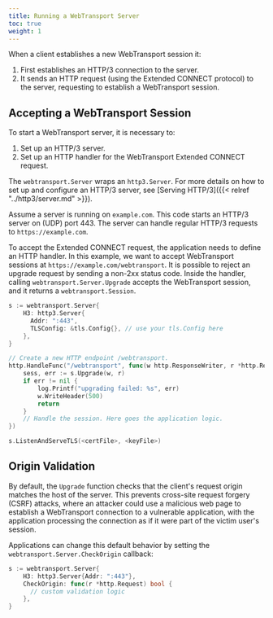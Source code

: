 ```yaml
---
title: Running a WebTransport Server
toc: true
weight: 1
---
```


When a client establishes a new WebTransport session it:
1. First establishes an HTTP/3 connection to the server.
2. It sends an HTTP request (using the Extended CONNECT protocol) to the server, requesting to establish a WebTransport session.

## Accepting a WebTransport Session

To start a WebTransport server, it is necessary to:
1. Set up an HTTP/3 server.
2. Set up an HTTP handler for the WebTransport Extended CONNECT request.

The `webtransport.Server` wraps an `http3.Server`. For more details on how to set up and configure an HTTP/3 server, see [Serving HTTP/3]({{< relref "../http3/server.md" >}}).

Assume a server is running on `example.com`. This code starts an HTTP/3 server on (UDP) port 443. The server can handle regular HTTP/3 requests to `https://example.com`.

To accept the Extended CONNECT request, the application needs to define an HTTP handler. In this example, we want to accept WebTransport sessions at `https://example.com/webtransport`. It is possible to reject an upgrade request by sending a non-2xx status code. Inside the handler, calling `webtransport.Server.Upgrade` accepts the WebTransport session, and it returns a `webtransport.Session`.

```go
s := webtransport.Server{
    H3: http3.Server{
      Addr: ":443",
      TLSConfig: &tls.Config{}, // use your tls.Config here
    },
}

// Create a new HTTP endpoint /webtransport.
http.HandleFunc("/webtransport", func(w http.ResponseWriter, r *http.Request) {
    sess, err := s.Upgrade(w, r)
    if err != nil {
        log.Printf("upgrading failed: %s", err)
        w.WriteHeader(500)
        return
    }
    // Handle the session. Here goes the application logic. 
})

s.ListenAndServeTLS(<certFile>, <keyFile>)
```

## Origin Validation

By default, the `Upgrade` function checks that the client's request origin matches the host of the server. This prevents cross-site request forgery (CSRF) attacks, where an attacker could use a malicious web page to establish a WebTransport connection to a vulnerable application, with the application processing the connection as if it were part of the victim user's session.

Applications can change this default behavior by setting the `webtransport.Server.CheckOrigin` callback:

```go
s := webtransport.Server{
    H3: http3.Server{Addr: ":443"},
    CheckOrigin: func(r *http.Request) bool {
      // custom validation logic
    },
}
```
